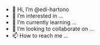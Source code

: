 - 👋 Hi, I’m @edi-hartono
- 👀 I’m interested in ...
- 🌱 I’m currently learning ...
- 💞️ I’m looking to collaborate on ...
- 📫 How to reach me ...

<!---
edi-hartono/edi-hartono is a ✨ special ✨ repository because its `README.md` (this file) appears on your GitHub profile.
You can click the Preview link to take a look at your changes.
--->
